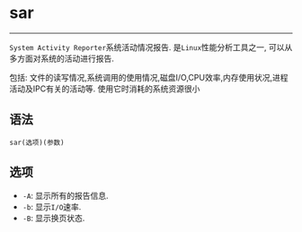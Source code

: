 # sar

---

`System Activity Reporter`系统活动情况报告. 是`Linux`性能分析工具之一, 可以从多方面对系统的活动进行报告.

包括: 文件的读写情况,系统调用的使用情况,磁盘I/O,CPU效率,内存使用状况,进程活动及IPC有关的活动等. 使用它时消耗的系统资源很小

## 语法

`sar(选项)(参数)`

## 选项

* `-A`: 显示所有的报告信息.
* `-b`: 显示`I/O`速率.
* `-B`: 显示换页状态.